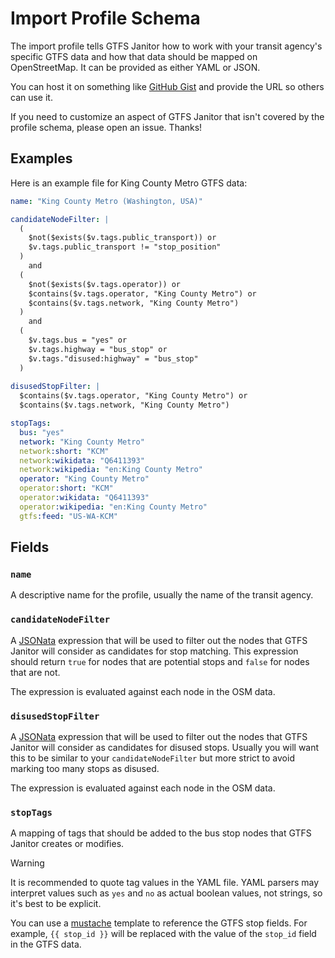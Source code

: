 # Import Profile Schema

The import profile tells GTFS Janitor how to work with your transit agency's specific GTFS data and how that data should be mapped on OpenStreetMap. It can be provided as either YAML or JSON.

You can host it on something like [GitHub Gist](https://gist.github.com/) and provide the URL so others can use it.

If you need to customize an aspect of GTFS Janitor that isn't covered by the profile schema, please open an issue. Thanks!

## Examples

Here is an example file for King County Metro GTFS data:

```yaml
name: "King County Metro (Washington, USA)"

candidateNodeFilter: |
  (
    $not($exists($v.tags.public_transport)) or
    $v.tags.public_transport != "stop_position"
  )
    and
  (
    $not($exists($v.tags.operator)) or
    $contains($v.tags.operator, "King County Metro") or
    $contains($v.tags.network, "King County Metro")
  )
    and
  (
    $v.tags.bus = "yes" or
    $v.tags.highway = "bus_stop" or
    $v.tags."disused:highway" = "bus_stop"
  )
 
disusedStopFilter: |
  $contains($v.tags.operator, "King County Metro") or
  $contains($v.tags.network, "King County Metro")

stopTags:
  bus: "yes"
  network: "King County Metro"
  network:short: "KCM"
  network:wikidata: "Q6411393"
  network:wikipedia: "en:King County Metro"
  operator: "King County Metro"
  operator:short: "KCM"
  operator:wikidata: "Q6411393"
  operator:wikipedia: "en:King County Metro"
  gtfs:feed: "US-WA-KCM"
```

## Fields

### `name`

A descriptive name for the profile, usually the name of the transit agency.

### `candidateNodeFilter`

A [JSONata](https://jsonata.org/) expression that will be used to filter out the nodes that GTFS Janitor will consider as candidates for stop matching. This expression should return `true` for nodes that are potential stops and `false` for nodes that are not.

The expression is evaluated against each node in the OSM data.

### `disusedStopFilter`

A [JSONata](https://jsonata.org/) expression that will be used to filter out the nodes that GTFS Janitor will consider as candidates for disused stops. Usually you will want this to be similar to your `candidateNodeFilter` but more strict to avoid marking too many stops as disused.

The expression is evaluated against each node in the OSM data.

### `stopTags`

A mapping of tags that should be added to the bus stop nodes that GTFS Janitor creates or modifies.

> [!WARNING]  
> It is recommended to quote tag values in the YAML file. YAML parsers may interpret values such as `yes` and `no` as actual boolean values, not strings, so it's best to be explicit.

You can use a [mustache](https://mustache.github.io/) template to reference the GTFS stop fields. For example, `{{ stop_id }}` will be replaced with the value of the `stop_id` field in the GTFS data.
